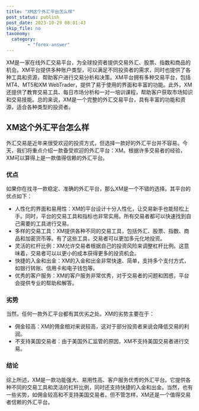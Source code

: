 ```yaml
---
title: "XM这个外汇平台怎么样"
post_status: publish
post_date: 2023-10-29 08:01:43
skip_file: no
taxonomy:
  category:
        - "forex-answer"
---
```


XM是一家在线外汇交易平台，为全球投资者提供交易外汇、股票、指数和商品的机会。XM平台提供多种账户类型，可以满足不同投资者的需求，同时也提供了各种工具和资源，帮助客户进行交易分析和决策。XM平台拥有多种交易平台，包括MT4、MT5和XM WebTrader，提供了易于使用的界面和丰富的功能。此外，XM还提供了教育交易工具、每日市场分析和一对一培训课程，帮助客户获取市场知识和交易技能。总的来说，XM是一个完整的外汇交易平台，具有丰富的功能和资源，适合各种类型的投资者。

## XM这个外汇平台怎么样

外汇交易是近年来很受欢迎的投资方式，但选择一款好的外汇平台并不容易。今天，我们将重点介绍一款备受欢迎的外汇平台：XM。根据许多交易者的经验，XM可以算得上是一款值得信赖的外汇平台。

### 优点

如果你在找寻一款稳定、准确的外汇平台，那么XM是一个不错的选择。其平台的优点如下：

- 人性化的界面和易用性：XM的平台设计十分人性化，让交易新手也能轻松上手。同时，平台的交易工具和指标也非常实用。所有交易者都可以快速找到自己需要的工具进行交易。
- 多样的交易工具：XM提供各种不同的交易工具，包括外汇、股票、指数、商品和加密货币等。有了这些工具，交易者可以更加多元化地投资。
- 灵活的杠杆比例：XM允许交易者根据自己的投资风险来调整杠杆比例。这意味着，交易者可以以更小的成本获得更多的投资机会。
- 快捷的入金和出金：XM的入金和出金非常快速、简单，支持多个支付方式，如银行转账、信用卡和电子钱包等。
- 优秀的客户服务：XM的客户服务非常优秀，对于交易者的问题和困惑，平台会提供专业的帮助和解答。

### 劣势

当然，任何一款外汇平台都有其优劣之处。XM的劣势主要在于：

- 佣金较高：XM的佣金相对来说较高，这对于部分投资者来说会降低交易的利润。
- 不支持美国交易者：由于美国外汇监管的原因，XM不支持美国交易者进行交易。

### 结论

综上所述，XM是一款功能强大、易用性高、客户服务优秀的外汇平台。它提供各种不同的交易工具和灵活的杠杆比例，同时还支持快捷的入金和出金。当然，也有一些劣势，如佣金较高和不支持美国交易者。但不管怎样，XM还是一个值得交易者信赖的外汇平台。